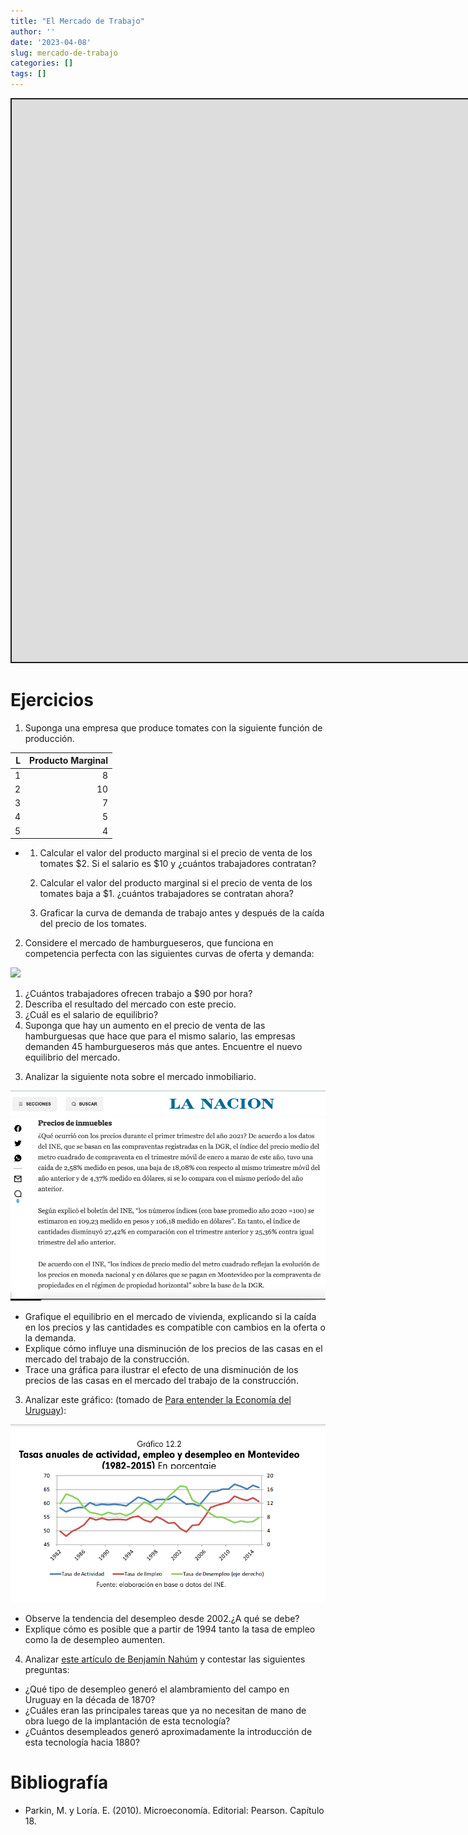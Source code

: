 ```yaml
---
title: "El Mercado de Trabajo"
author: ''
date: '2023-04-08'
slug: mercado-de-trabajo
categories: []
tags: []
---
```


<script src="{{< blogdown/postref >}}index_files/fitvids/fitvids.min.js"></script>
<script src="{{< blogdown/postref >}}index_files/kePrint/kePrint.js"></script>

<link href="{{< blogdown/postref >}}index_files/bsTable/bootstrapTable.min.css" rel="stylesheet" />

<div class="shareagain" style="min-width:300px;margin:1em auto;">
<iframe src="https://slides-empleo.netlify.app" width="1600" height="900" style="border:2px solid currentColor;" loading="lazy" allowfullscreen></iframe>
<script>fitvids('.shareagain', {players: 'iframe'});</script>
</div>

# Ejercicios

<!-- 1. Descargar y graficar las tasas de actividad, desempleo y empleo desde 1975 hasta el último dato disponible. Explicar qué significa cada indicador.  -->

1.  Suponga una empresa que produce tomates con la siguiente función de producción.

<table class="table" style="width: auto !important; margin-left: auto; margin-right: auto;">
<thead>
<tr>
<th style="text-align:right;">
L
</th>
<th style="text-align:right;">
Producto Marginal
</th>
</tr>
</thead>
<tbody>
<tr>
<td style="text-align:right;">
1
</td>
<td style="text-align:right;">
8
</td>
</tr>
<tr>
<td style="text-align:right;">
2
</td>
<td style="text-align:right;">
10
</td>
</tr>
<tr>
<td style="text-align:right;">
3
</td>
<td style="text-align:right;">
7
</td>
</tr>
<tr>
<td style="text-align:right;">
4
</td>
<td style="text-align:right;">
5
</td>
</tr>
<tr>
<td style="text-align:right;">
5
</td>
<td style="text-align:right;">
4
</td>
</tr>
</tbody>
</table>

-   1.  Calcular el valor del producto marginal si el precio de venta de los tomates \$2. Si el salario es \$10 y ¿cuántos trabajadores contratan?

    2.  Calcular el valor del producto marginal si el precio de venta de los tomates baja a \$1. ¿cuántos trabajadores se contratan ahora?

    3.  Graficar la curva de demanda de trabajo antes y después de la caída del precio de los tomates.

2.  Considere el mercado de hamburgueseros, que funciona en competencia perfecta con las siguientes curvas de oferta y demanda:

<img src="{{< blogdown/postref >}}index_files/figure-html/unnamed-chunk-4-1.png" width="576" />

1.  ¿Cuántos trabajadores ofrecen trabajo a \$90 por hora?
2.  Describa el resultado del mercado con este precio.
3.  ¿Cuál es el salario de equilibrio?
4.  Suponga que hay un aumento en el precio de venta de las hamburguesas que hace que para el mismo salario, las empresas demanden 45 hamburgueseros más que antes. Encuentre el nuevo equilibrio del mercado.

<!-- -->

3.  Analizar la siguiente nota sobre el mercado inmobiliario.

![](mercado_inmuebles.png)

-   Grafique el equilibrio en el mercado de vivienda, explicando si la caída en los precios y las cantidades es compatible con cambios en la oferta o la demanda.
-   Explique cómo influye una disminución de los precios de las casas en el mercado del trabajo de la construcción.
-   Trace una gráfica para ilustrar el efecto de una disminución de los precios de las casas en el mercado del trabajo de la construcción.

3.  Analizar este gráfico: (tomado de [Para entender la Economía del Uruguay](https://www.entenderlaeconomiauy.org/capitulos)):

![](indicadores_cinve.png)

-   Observe la tendencia del desempleo desde 2002.¿A qué se debe?
-   Explique cómo es posible que a partir de 1994 tanto la tasa de empleo como la de desempleo aumenten.

<!-- 3. Analizar este video de Laura Raffo sobre situación del mercado laboral en 2015: -->
<!-- ```{r, eval=TRUE} -->
<!-- blogdown::shortcode("youtube", "NMejCq1WrZE") -->
<!-- ``` -->
<!--   - ¿Cómo es el desempeño del mercado laboral ese año? -->
<!--   - ¿Qué indicador utiliza para analizar este desempeño?¿Cómo se calcula? -->
<!--   - ¿Cuál es el valor de ese indicador en la actualidad? -->
<!--   - ¿Cuáles son los sectores más afectados por el desempleo? -->
<!--   - ¿Quiénes son las personas más afectadas por este problema? -->
<!--   - ¿A qué se debe esta evolución? -->

4.  Analizar [este artículo de Benjamín Nahúm](Enciclopedia_uruguaya_24-14-15.pdf) y contestar las siguientes preguntas:

-   ¿Qué tipo de desempleo generó el alambramiento del campo en Uruguay en la década de 1870?
-   ¿Cuáles eran las principales tareas que ya no necesitan de mano de obra luego de la implantación de esta tecnología?
-   ¿Cuántos desempleados generó aproximadamente la introducción de esta tecnología hacia 1880?

# Bibliografía

-   Parkin, M. y Loría. E. (2010). Microeconomía. Editorial: Pearson. Capítulo 18.
